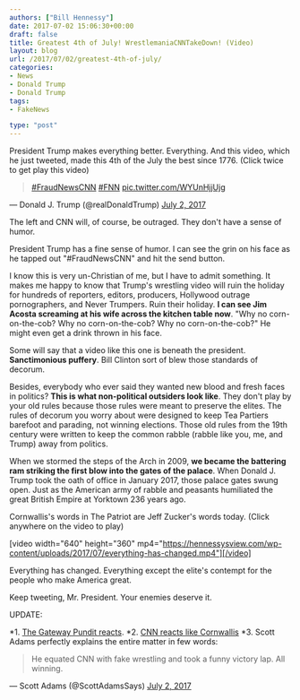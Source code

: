 ```yaml
---
authors: ["Bill Hennessy"]
date: 2017-07-02 15:06:30+00:00
draft: false
title: Greatest 4th of July! WrestlemaniaCNNTakeDown! (Video)
layout: blog
url: /2017/07/02/greatest-4th-of-july/
categories:
- News
- Donald Trump
- Donald Trump
tags:
- FakeNews

type: "post"
---
```


President Trump makes everything better. Everything. And this video, which he just tweeted, made this 4th of the July the best since 1776. (Click twice to get play this video)



> 

> 
> [#FraudNewsCNN](https://twitter.com/hashtag/FraudNewsCNN?src=hash) [#FNN](https://twitter.com/hashtag/FNN?src=hash) [pic.twitter.com/WYUnHjjUjg](https://t.co/WYUnHjjUjg)
> 
> 
— Donald J. Trump (@realDonaldTrump) [July 2, 2017](https://twitter.com/realDonaldTrump/status/881503147168071680)





The left and CNN will, of course, be outraged. They don't have a sense of humor.

President Trump has a fine sense of humor. I can see the grin on his face as he tapped out "#FraudNewsCNN" and hit the send button.

I know this is very un-Christian of me, but I have to admit something. It makes me happy to know that Trump's wrestling video will ruin the holiday for hundreds of reporters, editors, producers, Hollywood outrage pornographers, and Never Trumpers. Ruin their holiday. **I can see Jim Acosta screaming at his wife across the kitchen table now**. "Why no corn-on-the-cob? Why no corn-on-the-cob? Why no corn-on-the-cob?" He might even get a drink thrown in his face.

Some will say that a video like this one is beneath the president. **Sanctimonious puffery**. Bill Clinton sort of blew those standards of decorum.

Besides, everybody who ever said they wanted new blood and fresh faces in politics? **This is what non-political outsiders look like**. They don't play by your old rules because those rules were meant to preserve the elites. The rules of decorum you worry about were designed to keep Tea Partiers barefoot and parading, not winning elections. Those old rules from the 19th century were written to keep the common rabble (rabble like you, me, and Trump) away from politics.

When we stormed the steps of the Arch in 2009, **we became the battering ram striking the first blow into the gates of the palace**. When Donald J. Trump took the oath of office in January 2017, those palace gates swung open. Just as the American army of rabble and peasants humiliated the great British Empire at Yorktown 236 years ago.

Cornwallis's words in The Patriot are Jeff Zucker's words today. (Click anywhere on the video to play)

[video width="640" height="360" mp4="https://hennessysview.com/wp-content/uploads/2017/07/everything-has-changed.mp4"][/video]

Everything has changed. Everything except the elite's contempt for the people who make America great.

Keep tweeting, Mr. President. Your enemies deserve it.

UPDATE:




*1. [The Gateway Pundit reacts](https://www.thegatewaypundit.com/2017/07/breaking-trump-tweets-video-bodyslamming-liberal-media/).
*2. [CNN reacts like Cornwallis](https://www.thegatewaypundit.com/2017/07/body-slammed-cnn-lashes-potus-trump-juvenile-behavior-far-dignity-office/)
*3. Scott Adams perfectly explains the entire matter in few words:






> 

> 
> He equated CNN with fake wrestling and took a funny victory lap. All winning.
> 
> 
— Scott Adams (@ScottAdamsSays) [July 2, 2017](https://twitter.com/ScottAdamsSays/status/881535330431533056)




